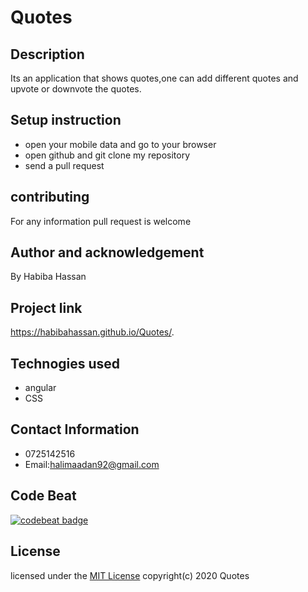 # Quotes
## Description
Its an application that shows quotes,one can add different quotes and upvote or downvote the quotes.
## Setup instruction
 * open your mobile data and go to your browser
 * open github and git clone my repository 
 * send a pull request
## contributing
For any information pull request is welcome
## Author and acknowledgement
By Habiba Hassan
## Project link
https://habibahassan.github.io/Quotes/.
## Technogies used
* angular
* CSS
## Contact Information
  * 0725142516
  *  Email:halimaadan92@gmail.com
## Code Beat
 [![codebeat badge](https://codebeat.co/badges/42727931-3a50-4180-b1e6-7496b1ed77e9)](https://codebeat.co/projects/github-com-habibahassan-quotes-master)
## License
licensed under the [MIT License](license)
 copyright(c) 2020 Quotes

